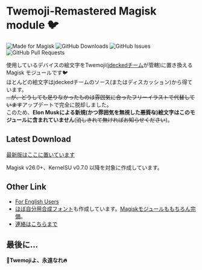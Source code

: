 # Twemoji-Remastered Magisk module 🐦

![Made for Magisk](https://img.shields.io/badge/Made%20for-Magisk-teal?style=for-the-badge&logo=magisk)
![GitHub Downloads](https://img.shields.io/github/downloads/monefiera/Twemoji-Remastered/total?color=green&style=for-the-badge&logo=github)
![GitHub Issues](https://img.shields.io/github/issues/monefiera/Twemoji-Remastered?style=for-the-badge&logo=github)
![GitHub Pull Requests](https://img.shields.io/github/issues-pr/monefiera/Twemoji-Remastered?style=for-the-badge&logo=github)

使用しているデバイスの絵文字をTwemoji([jdeckedチーム](https://github.com/jdecked/twemoji/)が管轄)に置き換える Magisk モジュールです🐦  
ほとんどの絵文字はjdeckedチームのソース(またはディスカッション)から得ています。  
~~…が、どうしても足りなかったものは雰囲気に合ったフリーイラストで代替しています~~アップデートで完全に脱却しました。  
このため、**Elon Muskによる新規(かつ雰囲気を無視した~~悪質な~~)絵文字はこのモジュールに含まれていません**(~~消しきれて無ければお知らせください~~)。

## Latest Download
[最新版はここに置いています](https://github.com/monefiera/Twemoji-Remastered/releases/tag/latest)

Magisk v26.0+、KernelSU v0.7.0 以降を対象に作成しています。

## Other Link
 - [For English Users](https://github.com/monefiera/Twemoji-Remastered/blob/main/README_EN.md)
 - [ほぼ自分用合成フォント](https://github.com/monefiera/Tarsiger-Sans)も作成しています。[Magiskモジュールももちろん完備](https://github.com/monefiera/Tarsiger-Sans-Prime)。
 - [連絡はこちらまで](https://misskey.io/@Forsaken_Love02)
## 最後に…
**🍊Twemojiよ、永遠なれ🔥**

